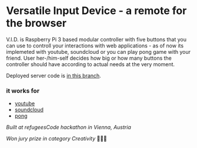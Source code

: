 # Versatile Input Device - a remote for the browser

V.I.D. is Raspberry Pi 3 based modular controller with five buttons that you can use to controll your interactions with web applications - as of now its implemeted with youtube, soundcloud or you can play pong game with your friend. User her-/him-self decides how big or how many buttons the controller should have according to actual needs at the very moment.

Deployed server code is [in this branch](https://github.com/okramovic/vid/tree/glitch).

### it works for
* [youtube](https://www.youtube.com/)
* [soundcloud](https://www.soundcloud.com/)
* [pong](https://hovercraft.glitch.me/)



_Built at refugeesCode hackathon in Vienna, Austria_

_Won jury prize in category Creativity_ :tada::tada::tada:

